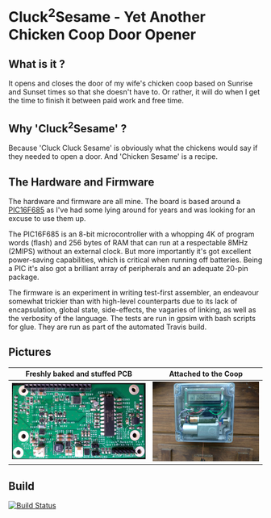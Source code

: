 # Cluck<sup>2</sup>Sesame - Yet Another Chicken Coop Door Opener

## What is it ?
It opens and closes the door of my wife's chicken coop based on Sunrise and
Sunset times so that she doesn't have to.  Or rather, it will do when I get
the time to finish it between paid work and free time.

## Why 'Cluck<sup>2</sup>Sesame' ?
Because 'Cluck Cluck Sesame' is obviously what the chickens would say if
they needed to open a door.  And 'Chicken Sesame' is a recipe.

## The Hardware and Firmware
The hardware and firmware are all mine.  The board is based around a
[PIC16F685](doc/datasheets/mcu/PIC16F685-I.pdf) as I've had some lying around
for years and was looking for an excuse to use them up.

The PIC16F685 is an 8-bit microcontroller with a whopping 4K of program words
(flash) and 256 bytes of RAM that can run at a respectable 8MHz (2MIPS)
without an external clock.  But more importantly it's got excellent
power-saving capabilities, which is critical when running off batteries.
Being a PIC it's also got a brilliant array of peripherals and an adequate
20-pin package.

The firmware is an experiment in writing test-first assembler, an endeavour
somewhat trickier than with high-level counterparts due to its lack of
encapsulation, global state, side-effects, the vagaries of linking, as well
as the verbosity of the language.  The tests are run in gpsim with bash
scripts for glue.  They are run as part of the automated Travis build.

## Pictures
| Freshly baked and stuffed PCB         | Attached to the Coop                        |
----------------------------------------|----------------------------------------------
| ![Stuffed PCB][stuffed-pcb-top-small] | ![Attached to Coop][attached-to-coop-small] |

## Build
[![Build Status](https://travis-ci.org/pete-restall/Cluck2Sesame.svg?branch=master)](https://travis-ci.org/pete-restall/Cluck2Sesame)

[stuffed-pcb-top-small]: doc/github/images/pcb-stuffed-top-400x228.png "Stuffed PCB (top)"
[attached-to-coop-small]: doc/github/images/attached-to-coop-304x228.png "Attached to Coop"
